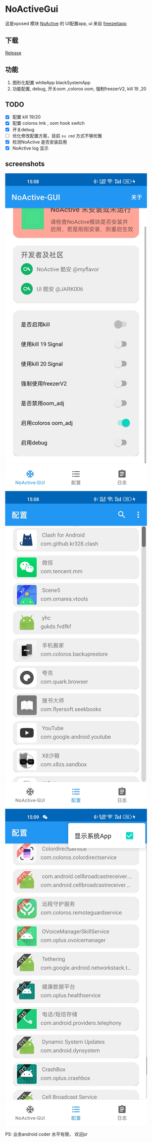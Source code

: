 # NoActiveGui


这是xposed 模块 [NoActive](https://github.com/myflavor/NoActive) 的 UI配置app, ui 来自 [freezeitapp](https://github.com/jark006/freezeitapp)

## 下载
  [Release](https://github.com/Teddy-Zhu/NoActiveGui/releases)

## 功能

1. 图形化配置 whiteApp blackSystemApp
2. 功能配置, debug, 开关oom ,coloros oom, 强制freezerV2, kill 19 ,20

## TODO

 - [x] 配置 kill 19/20
 - [x] 配置 coloros lmk , oom hook switch
 - [x] 开关debug
 - [ ] 优化修改配置方案，目前 `su cmd` 方式不够优雅
 - [x] 检测NoActive 是否安装启用
 - [x] NoActive log 显示 
## screenshots

 ![](screenshots/3.jpeg)
 ![](screenshots/2.jpeg)
 ![](screenshots/1.jpeg)



PS: 业余android coder 水平有限， 欢迎pr